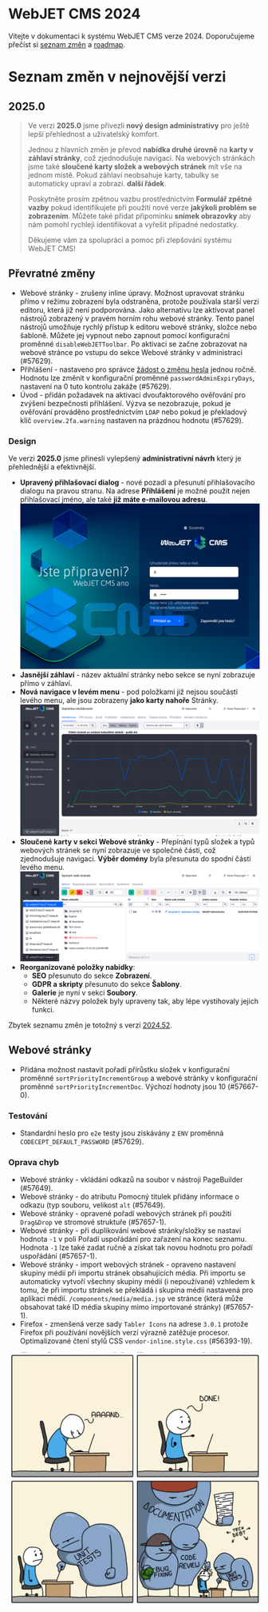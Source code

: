# WebJET CMS 2024

Vítejte v dokumentaci k systému WebJET CMS verze 2024. Doporučujeme přečíst si [seznam změn](CHANGELOG-2024.md) a [roadmap](ROADMAP.md).

# Seznam změn v nejnovější verzi

## 2025.0

> Ve verzi **2025.0** jsme přivezli **nový design administrativy** pro ještě lepší přehlednost a uživatelský komfort.
>
> Jednou z hlavních změn je převod **nabídka druhé úrovně** na **karty v záhlaví stránky**, což zjednodušuje navigaci. Na webových stránkách jsme také **sloučené karty složek a webových stránek** mít vše na jednom místě. Pokud záhlaví neobsahuje karty, tabulky se automaticky upraví a zobrazí. **další řádek**.
>
> Poskytněte prosím zpětnou vazbu prostřednictvím **Formulář zpětné vazby** pokud identifikujete při použití nové verze **jakýkoli problém se zobrazením**. Můžete také přidat připomínku **snímek obrazovky** aby nám pomohl rychleji identifikovat a vyřešit případné nedostatky.
>
> Děkujeme vám za spolupráci a pomoc při zlepšování systému WebJET CMS!

## Převratné změny

- Webové stránky - zrušeny inline úpravy. Možnost upravovat stránku přímo v režimu zobrazení byla odstraněna, protože používala starší verzi editoru, která již není podporována. Jako alternativu lze aktivovat panel nástrojů zobrazený v pravém horním rohu webové stránky. Tento panel nástrojů umožňuje rychlý přístup k editoru webové stránky, složce nebo šabloně. Můžete jej vypnout nebo zapnout pomocí konfigurační proměnné `disableWebJETToolbar`. Po aktivaci se začne zobrazovat na webové stránce po vstupu do sekce Webové stránky v administraci (#57629).
- Přihlášení - nastaveno pro správce [žádost o změnu hesla](sysadmin/pentests/README.md#pravidla-pro-zadávání-hesel) jednou ročně. Hodnotu lze změnit v konfigurační proměnné `passwordAdminExpiryDays`, nastavení na 0 tuto kontrolu zakáže (#57629).
- Úvod - přidán požadavek na aktivaci dvoufaktorového ověřování pro zvýšení bezpečnosti přihlášení. Výzva se nezobrazuje, pokud je ověřování prováděno prostřednictvím `LDAP` nebo pokud je překladový klíč `overview.2fa.warning` nastaven na prázdnou hodnotu (#57629).

### Design

Ve verzi **2025.0** jsme přinesli vylepšený **administrativní návrh** který je přehlednější a efektivnější.

- **Upravený přihlašovací dialog** - nové pozadí a přesunutí přihlašovacího dialogu na pravou stranu. Na adrese **Přihlášení** je možné použít nejen přihlašovací jméno, ale také **již máte e-mailovou adresu**. ![](redactor/admin/logon.png)
- **Jasnější záhlaví** - název aktuální stránky nebo sekce se nyní zobrazuje přímo v záhlaví.
- **Nová navigace v levém menu** - pod položkami již nejsou součástí levého menu, ale jsou zobrazeny **jako karty nahoře** Stránky. ![](redactor/admin/welcome.png)
- **Sloučené karty v sekci Webové stránky** - Přepínání typů složek a typů webových stránek se nyní zobrazuje ve společné části, což zjednodušuje navigaci. **Výběr domény** byla přesunuta do spodní části levého menu. ![](redactor/webpages/domain-select.png)
- **Reorganizované položky nabídky**:
  - **SEO** přesunuto do sekce **Zobrazení**.
  - **GDPR a skripty** přesunuto do sekce **Šablony**.
  - **Galerie** je nyní v sekci **Soubory**.
  - Některé názvy položek byly upraveny tak, aby lépe vystihovaly jejich funkci.

Zbytek seznamu změn je totožný s verzí [2024.52](CHANGELOG-2024.md).

## Webové stránky

- Přidána možnost nastavit pořadí přírůstku složek v konfigurační proměnné `sortPriorityIncrementGroup` a webové stránky v konfigurační proměnné `sortPriorityIncrementDoc`. Výchozí hodnoty jsou 10 (#57667-0).

### Testování

- Standardní heslo pro `e2e` testy jsou získávány z `ENV` proměnná `CODECEPT_DEFAULT_PASSWORD` (#57629).

### Oprava chyb

- Webové stránky - vkládání odkazů na soubor v nástroji PageBuilder (#57649).
- Webové stránky - do atributu Pomocný titulek přidány informace o odkazu (typ souboru, velikost `alt` (#57649).
- Webové stránky - opravené pořadí webových stránek při použití `Drag&Drop` ve stromové struktuře (#57657-1).
- Webové stránky - při duplikování webové stránky/složky se nastaví hodnota `-1` v poli Pořadí uspořádání pro zařazení na konec seznamu. Hodnota `-1` lze také zadat ručně a získat tak novou hodnotu pro pořadí uspořádání (#57657-1).
- Webové stránky - import webových stránek - opraveno nastavení skupiny médií při importu stránek obsahujících média. Při importu se automaticky vytvoří všechny skupiny médií (i nepoužívané) vzhledem k tomu, že při importu stránek se překládá i skupina médií nastavená pro aplikaci médií. `/components/media/media.jsp` ve stránce (která může obsahovat také ID média skupiny mimo importované stránky) (#57657-1).
- Firefox - zmenšená verze sady `Tabler Icons` na adrese `3.0.1` protože Firefox při používání novějších verzí výrazně zatěžuje procesor. Optimalizované čtení stylů CSS `vendor-inline.style.css` (#56393-19).

![meme](_media/meme/2025-0.jpg ":no-zoom")
